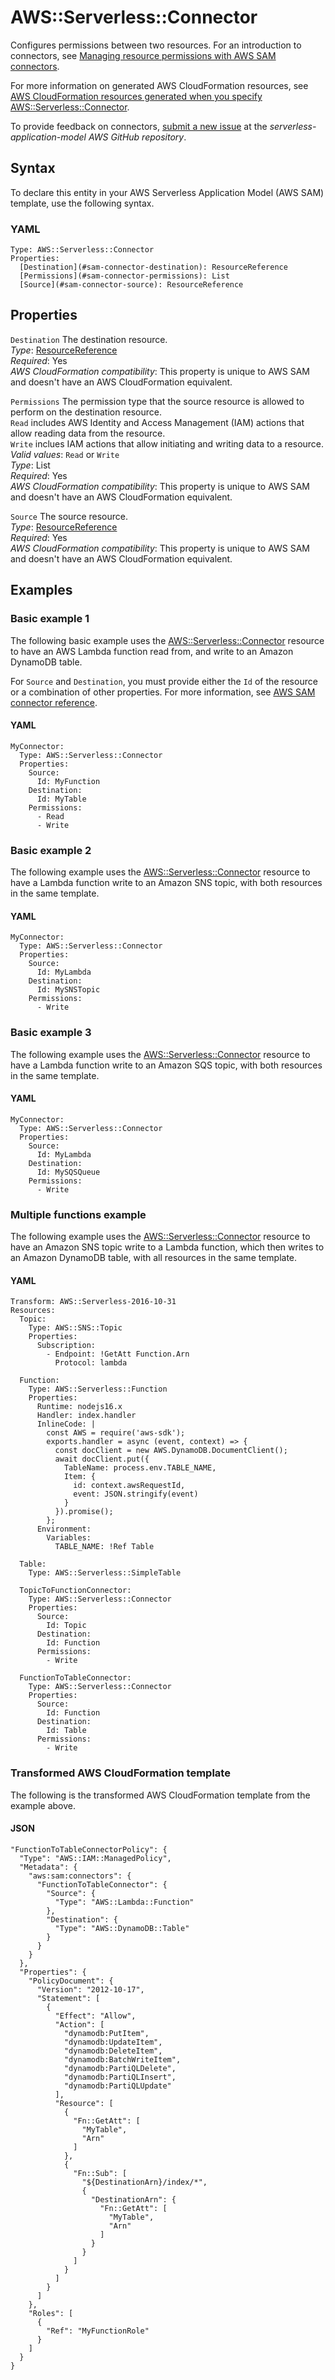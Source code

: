 # AWS::Serverless::Connector<a name="sam-resource-connector"></a>

Configures permissions between two resources\. For an introduction to connectors, see [Managing resource permissions with AWS SAM connectors](managing-permissions-connectors.md)\.

For more information on generated AWS CloudFormation resources, see [AWS CloudFormation resources generated when you specify AWS::Serverless::Connector](sam-specification-generated-resources-connector.md)\.

To provide feedback on connectors, [submit a new issue](https://github.com/aws/serverless-application-model/issues/new?assignees=&labels=area%2Fconnectors,stage%2Fneeds-triage&template=other.md&title=%28Feature%20Request%29) at the *serverless\-application\-model AWS GitHub repository*\.

## Syntax<a name="sam-resource-connector-syntax"></a>

To declare this entity in your AWS Serverless Application Model \(AWS SAM\) template, use the following syntax\.

### YAML<a name="sam-resource-connector-syntax.yaml"></a>

```
Type: AWS::Serverless::Connector
Properties:
  [Destination](#sam-connector-destination): ResourceReference
  [Permissions](#sam-connector-permissions): List
  [Source](#sam-connector-source): ResourceReference
```

## Properties<a name="sam-resource-connector-properties"></a>

 `Destination`   <a name="sam-connector-destination"></a>
The destination resource\.  
*Type*: [ResourceReference](sam-property-connector-resourcereference.md)  
*Required*: Yes  
*AWS CloudFormation compatibility*: This property is unique to AWS SAM and doesn't have an AWS CloudFormation equivalent\.

 `Permissions`   <a name="sam-connector-permissions"></a>
The permission type that the source resource is allowed to perform on the destination resource\.  
`Read` includes AWS Identity and Access Management \(IAM\) actions that allow reading data from the resource\.  
`Write` inclues IAM actions that allow initiating and writing data to a resource\.  
*Valid values*: `Read` or `Write`  
*Type*: List  
*Required*: Yes  
*AWS CloudFormation compatibility*: This property is unique to AWS SAM and doesn't have an AWS CloudFormation equivalent\.

 `Source`   <a name="sam-connector-source"></a>
The source resource\.  
*Type*: [ResourceReference](sam-property-connector-resourcereference.md)  
*Required*: Yes  
*AWS CloudFormation compatibility*: This property is unique to AWS SAM and doesn't have an AWS CloudFormation equivalent\.

## Examples<a name="sam-resource-connector--examples"></a>

### Basic example 1<a name="sam-resource-connector--examples--basic-example-1"></a>

The following basic example uses the [AWS::Serverless::Connector](#sam-resource-connector) resource to have an AWS Lambda function read from, and write to an Amazon DynamoDB table\.

For `Source` and `Destination`, you must provide either the `Id` of the resource or a combination of other properties\. For more information, see [AWS SAM connector reference](reference-sam-connector.md)\.

#### YAML<a name="sam-resource-connector--examples--basic-example-1--yaml"></a>

```
MyConnector:
  Type: AWS::Serverless::Connector
  Properties:
    Source:
      Id: MyFunction
    Destination:
      Id: MyTable
    Permissions:
      - Read
      - Write
```

### Basic example 2<a name="sam-resource-connector--examples--basic-example-2"></a>

The following example uses the [AWS::Serverless::Connector](#sam-resource-connector) resource to have a Lambda function write to an Amazon SNS topic, with both resources in the same template\.

#### YAML<a name="sam-resource-connector--examples--basic-example-2--yaml"></a>

```
MyConnector:
  Type: AWS::Serverless::Connector
  Properties:
    Source:
      Id: MyLambda
    Destination:
      Id: MySNSTopic
    Permissions:
      - Write
```

### Basic example 3<a name="sam-resource-connector--examples--basic-example-3"></a>

The following example uses the [AWS::Serverless::Connector](#sam-resource-connector) resource to have a Lambda function write to an Amazon SQS topic, with both resources in the same template\.

#### YAML<a name="sam-resource-connector--examples--basic-example-3--yaml"></a>

```
MyConnector:
  Type: AWS::Serverless::Connector
  Properties:
    Source:
      Id: MyLambda
    Destination:
      Id: MySQSQueue
    Permissions:
      - Write
```

### Multiple functions example<a name="sam-resource-connector--examples--multiple-functions-example"></a>

The following example uses the [AWS::Serverless::Connector](#sam-resource-connector) resource to have an Amazon SNS topic write to a Lambda function, which then writes to an Amazon DynamoDB table, with all resources in the same template\.

#### YAML<a name="sam-resource-connector--examples--multiple-functions-example--yaml"></a>

```
Transform: AWS::Serverless-2016-10-31
Resources:
  Topic:
    Type: AWS::SNS::Topic
    Properties:
      Subscription:
        - Endpoint: !GetAtt Function.Arn
          Protocol: lambda

  Function:
    Type: AWS::Serverless::Function
    Properties:
      Runtime: nodejs16.x
      Handler: index.handler
      InlineCode: |
        const AWS = require('aws-sdk');
        exports.handler = async (event, context) => {
          const docClient = new AWS.DynamoDB.DocumentClient();
          await docClient.put({ 
            TableName: process.env.TABLE_NAME, 
            Item: {
              id: context.awsRequestId,
              event: JSON.stringify(event)
            }
          }).promise();
        };
      Environment:
        Variables:
          TABLE_NAME: !Ref Table

  Table:
    Type: AWS::Serverless::SimpleTable

  TopicToFunctionConnector:
    Type: AWS::Serverless::Connector
    Properties:
      Source: 
        Id: Topic
      Destination: 
        Id: Function
      Permissions:
        - Write

  FunctionToTableConnector:
    Type: AWS::Serverless::Connector
    Properties:
      Source: 
        Id: Function
      Destination: 
        Id: Table
      Permissions:
        - Write
```

### Transformed AWS CloudFormation template<a name="sam-resource-connector--examples--transformed-template"></a>

The following is the transformed AWS CloudFormation template from the example above\.

#### JSON<a name="sam-resource-connector--examples--transformed-template--json"></a>

```
"FunctionToTableConnectorPolicy": {
  "Type": "AWS::IAM::ManagedPolicy",
  "Metadata": {
    "aws:sam:connectors": {
      "FunctionToTableConnector": {
        "Source": {
          "Type": "AWS::Lambda::Function"
        },
        "Destination": {
          "Type": "AWS::DynamoDB::Table"
        }
      }
    }
  },
  "Properties": {
    "PolicyDocument": {
      "Version": "2012-10-17",
      "Statement": [
        {
          "Effect": "Allow",
          "Action": [
            "dynamodb:PutItem",
            "dynamodb:UpdateItem",
            "dynamodb:DeleteItem",
            "dynamodb:BatchWriteItem",
            "dynamodb:PartiQLDelete",
            "dynamodb:PartiQLInsert",
            "dynamodb:PartiQLUpdate"
          ],
          "Resource": [
            {
              "Fn::GetAtt": [
                "MyTable",
                "Arn"
              ]
            },
            {
              "Fn::Sub": [
                "${DestinationArn}/index/*",
                {
                  "DestinationArn": {
                    "Fn::GetAtt": [
                      "MyTable",
                      "Arn"
                    ]
                  }
                }
              ]
            }
          ]
        }
      ]
    },
    "Roles": [
      {
        "Ref": "MyFunctionRole"
      }
    ]
  }
}
```
